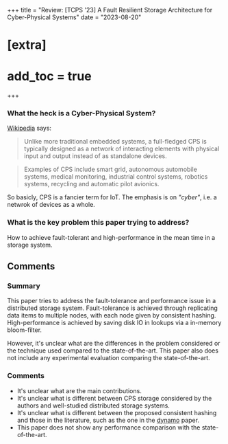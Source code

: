 +++
title = "Review: [TCPS '23] A Fault Resilient Storage Architecture for Cyber-Physical Systems"
date = "2023-08-20"
# [extra]
# add_toc = true
+++

### What the heck is a Cyber-Physical System?
[Wikipedia](https://en.wikipedia.org/wiki/Cyber-physical_system) says:
> Unlike more traditional embedded systems,
> a full-fledged CPS is typically designed as
> a network of interacting elements with
> physical input and output instead of as standalone devices.

> Examples of CPS include smart grid,
> autonomous automobile systems, medical monitoring,
> industrial control systems, robotics systems,
> recycling and automatic pilot avionics.

So basicly, CPS is a fancier term for IoT.
The emphasis is on *"cyber"*, i.e. a netwrok of devices as a whole.


### What is the key problem this paper trying to address?
How to achieve fault-tolerant and high-performance in the mean time in a storage system.





## Comments
### Summary
This paper tries to address the fault-tolerance and performance issue in a distributed storage system.
Fault-tolerance is achieved through replicating data items to multiple nodes,
with each node given by consistent hashing.
High-performance is achieved by saving disk IO in lookups via a in-memory bloom-filter.

However, it's unclear what are the differences in the problem considered 
or the technique used compared to the state-of-the-art. 
This paper also does not include any experimental evaluation comparing the state-of-the-art.



### Comments
- It's unclear what are the main contributions.
- It's unclear what is different between CPS storage considered by the authors
    and well-studied distributed storage systems.
- It's unclear what is different between the proposed consistent hashing and
    those in the literature, such as the one in the [dynamo](https://doi.org/10.1145/1294261.1294281) paper.
- This paper does not show any performance comparison with the state-of-the-art.






